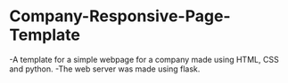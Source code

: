# Company-Responsive-Page-Template
-A template for a simple webpage for a company made using HTML, CSS and python.
-The web server was made using flask.
